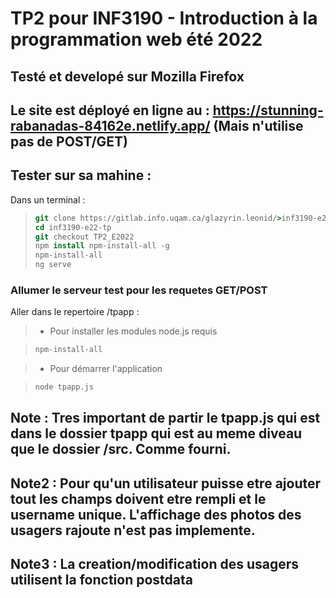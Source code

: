 # TP2 pour INF3190 - Introduction à la programmation web été 2022

## Testé et developé sur Mozilla Firefox

## Le site est déployé en ligne au : https://stunning-rabanadas-84162e.netlify.app/ (Mais n'utilise pas de POST/GET)

## Tester sur sa mahine :

Dans un terminal :

> ```csh
> git clone https://gitlab.info.uqam.ca/glazyrin.leonid/>inf3190-e22-tp.git
> cd inf3190-e22-tp
> git checkout TP2_E2022
> npm install npm-install-all -g
> npm-install-all
> ng serve
> ```

### Allumer le serveur test pour les requetes GET/POST

Aller dans le repertoire /tpapp :

> - Pour installer les modules node.js requis

> ```csh
> npm-install-all
> ```

> - Pour démarrer l'application

> ```csh
> node tpapp.js
> ```

## Note : Tres important de partir le tpapp.js qui est dans le dossier tpapp qui est au meme diveau que le dossier /src. Comme fourni.

## Note2 : Pour qu'un utilisateur puisse etre ajouter tout les champs doivent etre rempli et le username unique. L'affichage des photos des usagers rajoute n'est pas implemente.

## Note3 : La creation/modification des usagers utilisent la fonction postdata
